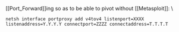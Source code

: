 [[Port_Forward]]ing so as to be able to pivot without [[Metasploit]]:
\
```
netsh interface portproxy add v4tov4 listenport=XXXX listenaddress=Y.Y.Y.Y connectport=ZZZZ connectaddress=T.T.T.T
```
